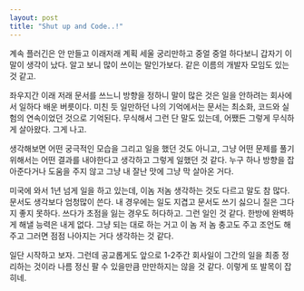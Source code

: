```yaml
---
layout: post
title: "Shut up and Code..!"
---
```



계속 플러긴은 안 만들고 이래저래 계획 세울 궁리만하고 중얼 중얼 하다보니 갑자기 이 말이 생각이 났다. 알고 보니 많이 쓰이는 말인가보다. 같은 이름의 개발자 모임도 있는 것 같고.




좌우지간 이래 저래 문서를 쓰느니 방향을 정하니 말이 많은 것은 일을 안하려는 회사에서 일하다 배운 버릇이다. 미친 듯 일만하던 나의 기억에서는 문서는 최소화, 코드와 실험의 연속이었던 것으로 기억된다. 무식해서 그런 단 말도 있는데, 어쨌든 그렇게 무식하게 살아왔다. 그게 나고.




생각해보면 어떤 궁극적인 모습을 그리고 일을 했던 것도 아니고, 그냥 어떤 문제를 풀기 위해서는 어떤 결과를 내야한다고 생각하고 그렇게 일했던 것 같다. 누구 하나 방향을 잡아준다거나 도움을 주지 않고 그냥 내 잘난 맛에 그냥 막 살아온 거다. 




미국에 와서 1년 넘게 일을 하고 있는데, 이놈 저놈 생각하는 것도 다르고 말도 참 많다. 문서도 생각보다 엄청많이 쓴다. 내 경우에는 일도 지겹고 문서도 쓰기 싫으니 질은 그다지 좋지 못하다. 쓰다가 초점을 잃는 경우도 허다하고. 그런 일인 것 같다. 한방에 완벽하게 해낼 능력은 내게 없다. 그냥 되는 대로 하는 거고 이 놈 저 놈 충고도 주고 조언도 해주고 그러면 점점 나아지는 거다 생각하는 것 같다.




일단 시작하고 보자. 그런데 공교롭게도 앞으로 1-2주간 회사일이 그간의 일을 최종 정리하는 것이라 나름 정신 팔 수 있을만큼 만만하지는 않을 것 같다. 이렇게 또 발목이 잡히네.



